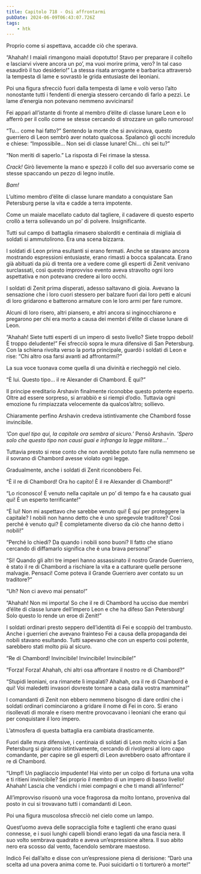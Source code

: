 ```yaml
---
title: Capitolo 718 - Osi affrontarmi
pubDate: 2024-06-09T06:43:07.726Z
tags:
    - htk
---
```


Proprio come si aspettava, accadde ciò che sperava.

“Ahahah! I maiali rimangono maiali dopotutto! Stavo per preparare il coltello e lasciarvi vivere ancora un po’, ma vuoi morire prima, vero? In tal caso esaudirò il tuo desiderio!” La stessa risata arrogante e barbarica attraversò la tempesta di lame e sovrastò le grida entusiaste dei leoniani.

Poi una figura sfrecciò fuori dalla tempesta di lame e volò verso l’alto nonostante tutti i fendenti di energia stessero cercando di farlo a pezzi. Le lame d’energia non potevano nemmeno avvicinarsi!

Fei apparì all’istante di fronte al membro d’élite di classe lunare Leon e lo afferrò per il collo come se stesse cercando di strozzare un gallo rumoroso!

“Tu… come hai fatto?” Sentendo la morte che si avvicinava, questo guerriero di Leon sembrò aver notato qualcosa. Spalancò gli occhi incredulo e chiese: “Impossibile… Non sei di classe lunare! Chi… chi sei tu?”

“Non meriti di saperlo.” La risposta di Fei rimase la stessa.

<em>Crack!</em> Girò lievemente la mano e spezzò il collo del suo avversario come se stesse spaccando un pezzo di legno inutile.

<em>Bam!</em>

L’ultimo membro d’élite di classe lunare mandato a conquistare San Petersburg perse la vita e cadde a terra impotente.

Come un maiale macellato caduto dal tagliere, il cadavere di questo esperto crollò a terra sollevando un po’ di polvere. Insignificante.

Tutti sul campo di battaglia rimasero sbalorditi e centinaia di migliaia di soldati si ammutolirono. Era una scena bizzarra.

I soldati di Leon prima esultanti si erano fermati. Anche se stavano ancora mostrando espressioni entusiaste, erano rimasti a bocca spalancata. Erano già abituati da più di trenta ore a vedere come gli esperti di Zenit venivano surclassati, così questo improvviso evento aveva stravolto ogni loro aspettativa e non potevano credere ai loro occhi.

I soldati di Zenit prima disperati, adesso saltavano di gioia. Avevano la sensazione che i loro cuori stessero per balzare fuori dai loro petti e alcuni di loro gridarono e batterono armature con le loro armi per fare rumore.

Alcuni di loro risero, altri piansero, e altri ancora si inginocchiarono e pregarono per chi era morto a causa dei membri d’élite di classe lunare di Leon.

“Ahahah! Siete tutti esperti di un impero di sesto livello? Siete troppo deboli! È troppo deludente!” Fei sfrecciò sopra le mura difensive di San Petersburg. Con la schiena rivolta verso la porta principale, guardò i soldati di Leon e rise: “Chi altro osa farsi avanti ad affrontarmi?”

La sua voce tuonava come quella di una divinità e riecheggiò nel cielo.

“È lui. Questo tipo… il re Alexander di Chambord. È qui?”

Il principe ereditario Arshavin finalmente riconobbe questo potente esperto. Oltre ad essere sorpreso, si arrabbiò e si riempì d’odio. Tuttavia ogni emozione fu rimpiazzata velocemente da qualcos’altro; sollievo.

Chiaramente perfino Arshavin credeva istintivamente che Chambord fosse invincibile.

<em>’Con quel tipo qui, la capitale ora sembra al sicuro.’</em> Pensò Arshavin. <em>’Spero solo che questo tipo non causi guai e infranga la legge militare…’</em>

Tuttavia presto si rese conto che non avrebbe potuto fare nulla nemmeno se il sovrano di Chambord avesse violato ogni legge.

Gradualmente, anche i soldati di Zenit riconobbero Fei.

“È il re di Chambord! Ora ho capito! È il re Alexander di Chambord!”

“Lo riconosco! È venuto nella capitale un po’ di tempo fa e ha causato guai qui! È un esperto terrificante!”

“È lui! Non mi aspettavo che sarebbe venuto qui! È qui per proteggere la capitale? I nobili non hanno detto che è uno spregevole traditore? Così perché è venuto qui? È completamente diverso da ciò che hanno detto i nobili!”

“Perché lo chiedi? Da quando i nobili sono buoni? Il fatto che stiano cercando di diffamarlo significa che è una brava persona!”

“Sì! Quando gli altri tre imperi hanno assassinato il nostro Grande Guerriero, è stato il re di Chambord a rischiare la vita e a catturare quelle persone malvagie. Pensaci! Come poteva il Grande Guerriero aver contato su un traditore?”

“Uh? Non ci avevo mai pensato!”

“Ahahah! Non mi importa! So che il re di Chambord ha ucciso due membri d’élite di classe lunare dell’impero Leon e che ha difeso San Petersburg! Solo questo lo rende un eroe di Zenit!”

I soldati ordinari presto seppero dell’identità di Fei e scoppiò del trambusto. Anche i guerrieri che avevano frainteso Fei a causa della propaganda dei nobili stavano esultando. Tutti sapevano che con un esperto così potente, sarebbero stati molto più al sicuro.

“Re di Chambord! Invincibile! Invincibile! Invincibile!”

“Forza! Forza! Ahahah, chi altri osa affrontare il nostro re di Chambord?”

“Stupidi leoniani, ora rimanete lì impalati? Ahahah, ora il re di Chambord è qui! Voi maledetti invasori dovreste tornare a casa dalla vostra mammina!”

I comandanti di Zenit non ebbero nemmeno bisogno di dare ordini che i soldati ordinari cominciarono a gridare il nome di Fei in coro. Si erano risollevati di morale e risero mentre provocavano i leoniani che erano qui per conquistare il loro impero.

L’atmosfera di questa battaglia era cambiata drasticamente.

Fuori dalle mura difensive, i centinaia di soldati di Leon molto vicini a San Petersburg si girarono istintivamente, cercando di rivolgersi al loro capo comandante, per capire se gli esperti di Leon avrebbero osato affrontare il re di Chambord.

“Umpf! Un pagliaccio impudente! Hai vinto per un colpo di fortuna una volta e ti ritieni invincibile? Sei proprio il membro di un impero di basso livello! Ahahah! Lascia che vendichi i miei compagni e che ti mandi all’inferno!”

All’improvviso risuonò una voce fragorosa da molto lontano, proveniva dal posto in cui si trovavano tutti i comandanti di Leon.

Poi una figura muscolosa sfrecciò nel cielo come un lampo.

Quest’uomo aveva delle sopracciglia folte e taglienti che erano quasi connesse, e i suoi lunghi capelli biondi erano legati da una fascia nera. Il suo volto sembrava quadrato e aveva un’espressione altera. Il suo abito nero era scosso dal vento, facendolo sembrare maestoso.

Indicò Fei dall’alto e disse con un’espressione piena di derisione: “Darò una scelta ad una povera anima come te. Puoi suicidarti o ti torturerò a morte!”



